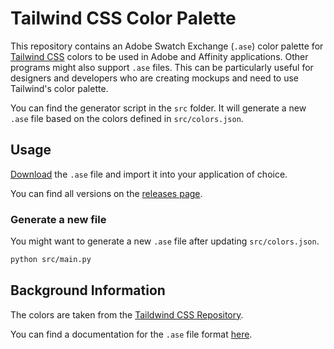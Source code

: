 # Tailwind CSS Color Palette

This repository contains an Adobe Swatch Exchange (`.ase`) color palette for [Tailwind CSS](https://tailwindcss.com/) colors
to be used in Adobe and Affinity applications.
Other programs might also support `.ase` files.
This can be particularly useful for designers and developers who are creating mockups and need to use Tailwind's color palette.

You can find the generator script in the `src` folder.
It will generate a new `.ase` file based on the colors defined in `src/colors.json`.

## Usage
[Download](https://github.com/probstal/tailwindcss-colors-ase/releases/download/v3.4.1/Tailwindcss.ase) the `.ase` file
and import it into your application of choice.

You can find all versions on the [releases page](https://github.com/probstal/tailwindcss-colors-ase/releases).

### Generate a new file
You might want to generate a new `.ase` file after updating `src/colors.json`.

```bash
python src/main.py
```

## Background Information
The colors are taken from the [Taildwind CSS Repository](https://github.com/tailwindlabs/tailwindcss/blob/v3.4.1/src/public/colors.js).

You can find a documentation for the `.ase` file format [here](http://www.selapa.net/swatches/colors/fileformats.php#adobe_ase).
